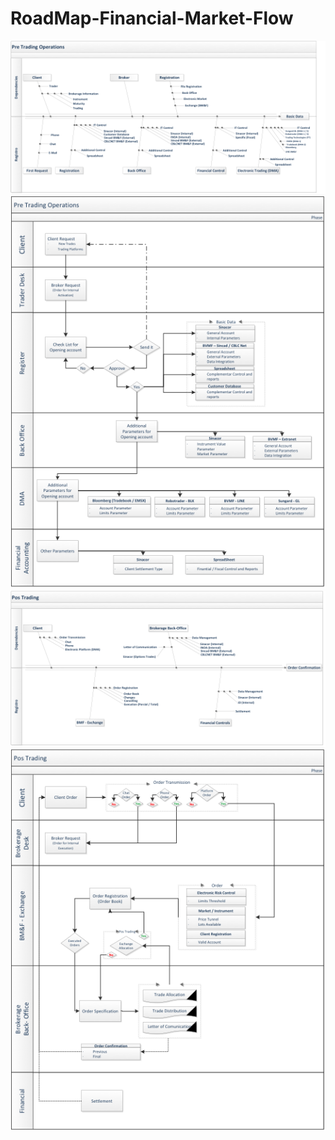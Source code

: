 # RoadMap-Financial-Market-Flow


<img src="https://github.com/teonett/RoadMap-Financial-Market-Flow/blob/master/001-PreTrading.png">

<img src="https://github.com/teonett/RoadMap-Financial-Market-Flow/blob/master/002-PreTrading.png">

<img src="https://github.com/teonett/RoadMap-Financial-Market-Flow/blob/master/003-PosTrading.png">

<img src="https://github.com/teonett/RoadMap-Financial-Market-Flow/blob/master/004-PosTrading.png">
